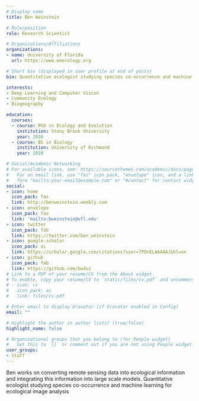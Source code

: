 ```yaml
---
# Display name
title: Ben Weinstein

# Role/position
role: Research Scientist

# Organizations/Affiliations
organizations:
- name: University of Florida
  url: https://www.weecology.org

# Short bio (displayed in user profile at end of posts)
bio: Quantitative ecologist studying species co-occurrence and machine learning for ecological image analysis

interests:
- Deep Learning and Computer Vision
- Community Ecology
- Biogeography

education:
  courses:
  - course: PhD in Ecology and Evolution
    institution: Stony Brook University
    year: 2016
  - course: BS in Biology
    institution: University of Richmond
    year: 2010

# Social/Academic Networking
# For available icons, see: https://sourcethemes.com/academic/docs/page-builder/#icons
#   For an email link, use "fas" icon pack, "envelope" icon, and a link in the
#   form "mailto:your-email@example.com" or "#contact" for contact widget.
social:
- icon: home
  icon_pack: fas
  link: http://benweinstein.weebly.com
- icon: envelope
  icon_pack: fas
  link: 'mailto:bweinstein@ufl.edu'
- icon: twitter
  icon_pack: fab
  link: https://twitter.com/ben_weinstein
- icon: google-scholar
  icon_pack: ai
  link: https://scholar.google.com/citations?user=7POnELAAAAAJ&hl=en
- icon: github
  icon_pack: fab
  link: https://github.com/bw4sz
# Link to a PDF of your resume/CV from the About widget.
# To enable, copy your resume/CV to `static/files/cv.pdf` and uncomment the lines below.
# - icon: cv
#   icon_pack: ai
#   link: files/cv.pdf

# Enter email to display Gravatar (if Gravatar enabled in Config)
email: ""

# Highlight the author in author lists? (true/false)
highlight_name: false

# Organizational groups that you belong to (for People widget)
#   Set this to `[]` or comment out if you are not using People widget.
user_groups:
- Staff
---
```


Ben works on converting remote sensing data into ecological information and integrating this information into large scale models. Quantitative ecologist studying
species co-occurrence and machine learning for ecological image analysis

